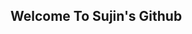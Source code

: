 <main>
  <section>
    <div>
        <img src="https://sujinhhh.github.io/deploy/pine.jpg" alt="">
    </div>
    <h1>
      Welcome To Sujin's Github
    </h1>
  </section>
</main>
